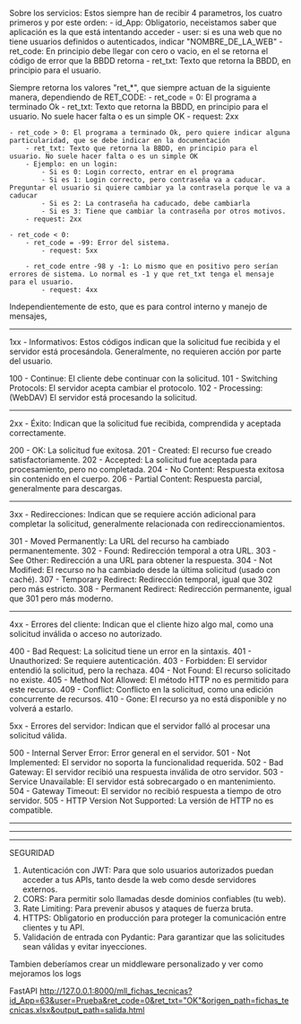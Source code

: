  
Sobre los servicios:
Estos siempre han de recibir 4 parametros, los cuatro primeros y por este orden:
    - id_App: Obligatorio, neceistamos saber que aplicación es la que está intentando acceder
    - user: si es una web que no tiene usuarios definidos o autenticados, indicar "NOMBRE_DE_LA_WEB"
    - ret_code: En principio debe llegar con cero o vacio, en el se retorna el código de error que la BBDD retorna
    - ret_txt: Texto que retorna la BBDD, en principio para el usuario.
    
Siempre retorna los valores "ret_*", que siempre actuan de la siguiente manera, dependiendo de RET_CODE:
    - ret_code = 0: El programa a terminado Ok
        - ret_txt: Texto que retorna la BBDD, en principio para el usuario. No suele hacer falta o es un simple OK
        - request: 2xx

    - ret_code > 0: El programa a terminado Ok, pero quiere indicar alguna particularidad, que se debe indicar en la documentación
        - ret_txt: Texto que retorna la BBDD, en principio para el usuario. No suele hacer falta o es un simple OK
        - Ejemplo: en un login:
            - Si es 0: Login correcto, entrar en el programa
            - Si es 1: Login correcto, pero contraseña va a caducar. Preguntar el usuario si quiere cambiar ya la contrasela porque le va a caducar
            - Si es 2: La contraseña ha caducado, debe cambiarla
            - Si es 3: Tiene que cambiar la contraseña por otros motivos.
        - request: 2xx

    - ret_code < 0:
        - ret_code = -99: Error del sistema. 
            - request: 5xx

        - ret_code entre -98 y -1: Lo mismo que en positivo pero serían errores de sistema. Lo normal es -1 y que ret_txt tenga el mensaje para el usuario. 
            - request: 4xx


Independientemente de esto, que es para control interno y manejo de mensajes, 

---------------------------
1xx - Informativos: Estos códigos indican que la solicitud fue recibida y el servidor está procesándola. Generalmente, no requieren acción por parte del usuario.

100 - Continue: El cliente debe continuar con la solicitud.
101 - Switching Protocols: El servidor acepta cambiar el protocolo.
102 - Processing: (WebDAV) El servidor está procesando la solicitud.

---------------------------
2xx - Éxito: Indican que la solicitud fue recibida, comprendida y aceptada correctamente.

200 - OK: La solicitud fue exitosa.
201 - Created: El recurso fue creado satisfactoriamente.
202 - Accepted: La solicitud fue aceptada para procesamiento, pero no completada.
204 - No Content: Respuesta exitosa sin contenido en el cuerpo.
206 - Partial Content: Respuesta parcial, generalmente para descargas.

---------------------------
3xx - Redirecciones: Indican que se requiere acción adicional para completar la solicitud, generalmente relacionada con redireccionamientos.

301 - Moved Permanently: La URL del recurso ha cambiado permanentemente.
302 - Found: Redirección temporal a otra URL.
303 - See Other: Redirección a una URL para obtener la respuesta.
304 - Not Modified: El recurso no ha cambiado desde la última solicitud (usado con caché).
307 - Temporary Redirect: Redirección temporal, igual que 302 pero más estricto.
308 - Permanent Redirect: Redirección permanente, igual que 301 pero más moderno.

---------------------------
4xx - Errores del cliente: Indican que el cliente hizo algo mal, como una solicitud inválida o acceso no autorizado.

400 - Bad Request: La solicitud tiene un error en la sintaxis.
401 - Unauthorized: Se requiere autenticación.
403 - Forbidden: El servidor entendió la solicitud, pero la rechaza.
404 - Not Found: El recurso solicitado no existe.
405 - Method Not Allowed: El método HTTP no es permitido para este recurso.
409 - Conflict: Conflicto en la solicitud, como una edición concurrente de recursos.
410 - Gone: El recurso ya no está disponible y no volverá a estarlo.


5xx - Errores del servidor: Indican que el servidor falló al procesar una solicitud válida.

500 - Internal Server Error: Error general en el servidor.
501 - Not Implemented: El servidor no soporta la funcionalidad requerida.
502 - Bad Gateway: El servidor recibió una respuesta inválida de otro servidor.
503 - Service Unavailable: El servidor está sobrecargado o en mantenimiento.
504 - Gateway Timeout: El servidor no recibió respuesta a tiempo de otro servidor.
505 - HTTP Version Not Supported: La versión de HTTP no es compatible.


-----------------------------------------------------------------------------------------------------
-----------------------------------------------------------------------------------------------------
-----------------------------------------------------------------------------------------------------

SEGURIDAD

1. Autenticación con JWT: Para que solo usuarios autorizados puedan acceder a tus APIs, tanto desde la web como desde servidores externos.
2. CORS: Para permitir solo llamadas desde dominios confiables (tu web).
3. Rate Limiting: Para prevenir abusos y ataques de fuerza bruta.
4. HTTPS: Obligatorio en producción para proteger la comunicación entre clientes y tu API.
5. Validación de entrada con Pydantic: Para garantizar que las solicitudes sean válidas y evitar inyecciones.

Tambien deberíamos crear un middleware personalizado y ver como mejoramos los logs






FastAPI
http://127.0.0.1:8000/mll_fichas_tecnicas?id_App=63&user=Prueba&ret_code=0&ret_txt="OK"&origen_path=fichas_tecnicas.xlsx&output_path=salida.html